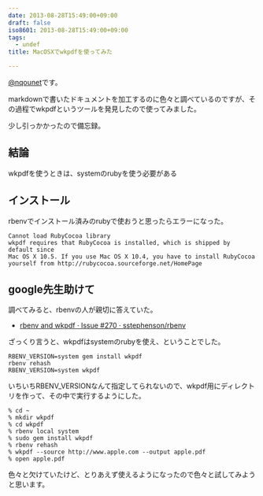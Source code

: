 ```yaml
---
date: 2013-08-28T15:49:00+09:00
draft: false
iso8601: 2013-08-28T15:49:00+09:00
tags:
  - undef
title: MacOSXでwkpdfを使ってみた

---
```


[@nqounet](https://twitter.com/nqounet)です。

markdownで書いたドキュメントを加工するのに色々と調べているのですが、その過程でwkpdfというツールを発見したので使ってみました。

少し引っかかったので備忘録。

## 結論

wkpdfを使うときは、systemのrubyを使う必要がある

## インストール

rbenvでインストール済みのrubyで使おうと思ったらエラーになった。

```
Cannot load RubyCocoa library
wkpdf requires that RubyCocoa is installed, which is shipped by default since
Mac OS X 10.5. If you use Mac OS X 10.4, you have to install RubyCocoa
yourself from http://rubycocoa.sourceforge.net/HomePage
```

## google先生助けて

調べてみると、rbenvの人が親切に答えていた。

- [rbenv and wkpdf · Issue #270 · sstephenson/rbenv](https://github.com/sstephenson/rbenv/issues/270)

ざっくり言うと、wkpdfはsystemのrubyを使え、ということでした。

```
RBENV_VERSION=system gem install wkpdf
rbenv rehash
RBENV_VERSION=system wkpdf
```

いちいちRBENV_VERSIONなんて指定してられないので、wkpdf用にディレクトリを作って、その中で実行するようにした。

```
% cd ~
% mkdir wkpdf
% cd wkpdf
% rbenv local system
% sudo gem install wkpdf
% rbenv rehash
% wkpdf --source http://www.apple.com --output apple.pdf
% open apple.pdf
```

色々と欠けていたけど、とりあえず使えるようになったので色々と試してみようと思います。
